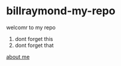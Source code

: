 # billraymond-my-repo

welcomr to my repo

1. dont forget this
2. dont forget that

[about me](about.md)
